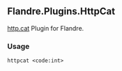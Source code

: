 ﻿## Flandre.Plugins.HttpCat

[http.cat](https://github.com/httpcats/http.cat/) Plugin for Flandre.

### Usage

```
httpcat <code:int>
```
